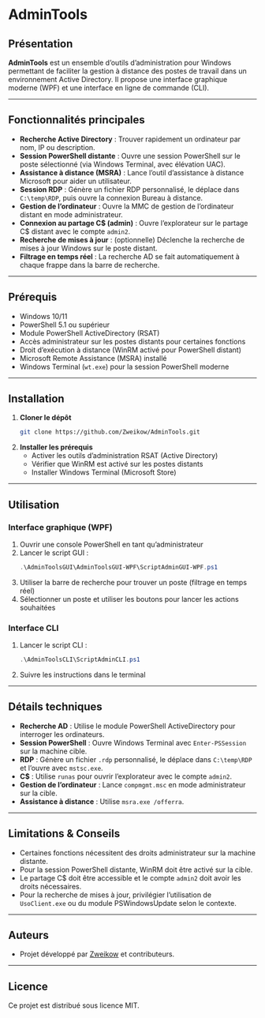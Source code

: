 # AdminTools

## Présentation

**AdminTools** est un ensemble d’outils d’administration pour Windows permettant de faciliter la gestion à distance des postes de travail dans un environnement Active Directory. Il propose une interface graphique moderne (WPF) et une interface en ligne de commande (CLI).

---

## Fonctionnalités principales

- **Recherche Active Directory** : Trouver rapidement un ordinateur par nom, IP ou description.
- **Session PowerShell distante** : Ouvre une session PowerShell sur le poste sélectionné (via Windows Terminal, avec élévation UAC).
- **Assistance à distance (MSRA)** : Lance l’outil d’assistance à distance Microsoft pour aider un utilisateur.
- **Session RDP** : Génère un fichier RDP personnalisé, le déplace dans `C:\temp\RDP`, puis ouvre la connexion Bureau à distance.
- **Gestion de l’ordinateur** : Ouvre la MMC de gestion de l’ordinateur distant en mode administrateur.
- **Connexion au partage C$ (admin)** : Ouvre l’explorateur sur le partage C$ distant avec le compte `admin2`.
- **Recherche de mises à jour** : (optionnelle) Déclenche la recherche de mises à jour Windows sur le poste distant.
- **Filtrage en temps réel** : La recherche AD se fait automatiquement à chaque frappe dans la barre de recherche.

---

## Prérequis

- Windows 10/11
- PowerShell 5.1 ou supérieur
- Module PowerShell ActiveDirectory (RSAT)
- Accès administrateur sur les postes distants pour certaines fonctions
- Droit d’exécution à distance (WinRM activé pour PowerShell distant)
- Microsoft Remote Assistance (MSRA) installé
- Windows Terminal (`wt.exe`) pour la session PowerShell moderne

---

## Installation

1. **Cloner le dépôt**
   ```sh
   git clone https://github.com/Zweikow/AdminTools.git
   ```
2. **Installer les prérequis**
   - Activer les outils d’administration RSAT (Active Directory)
   - Vérifier que WinRM est activé sur les postes distants
   - Installer Windows Terminal (Microsoft Store)

---

## Utilisation

### Interface graphique (WPF)

1. Ouvrir une console PowerShell en tant qu’administrateur
2. Lancer le script GUI :
   ```powershell
   .\AdminToolsGUI\AdminToolsGUI-WPF\ScriptAdminGUI-WPF.ps1
   ```
3. Utiliser la barre de recherche pour trouver un poste (filtrage en temps réel)
4. Sélectionner un poste et utiliser les boutons pour lancer les actions souhaitées

### Interface CLI

1. Lancer le script CLI :
   ```powershell
   .\AdminToolsCLI\ScriptAdminCLI.ps1
   ```
2. Suivre les instructions dans le terminal

---

## Détails techniques

- **Recherche AD** : Utilise le module PowerShell ActiveDirectory pour interroger les ordinateurs.
- **Session PowerShell** : Ouvre Windows Terminal avec `Enter-PSSession` sur la machine cible.
- **RDP** : Génère un fichier `.rdp` personnalisé, le déplace dans `C:\temp\RDP` et l’ouvre avec `mstsc.exe`.
- **C$** : Utilise `runas` pour ouvrir l’explorateur avec le compte `admin2`.
- **Gestion de l’ordinateur** : Lance `compmgmt.msc` en mode administrateur sur la cible.
- **Assistance à distance** : Utilise `msra.exe /offerra`.

---

## Limitations & Conseils

- Certaines fonctions nécessitent des droits administrateur sur la machine distante.
- Pour la session PowerShell distante, WinRM doit être activé sur la cible.
- Le partage C$ doit être accessible et le compte `admin2` doit avoir les droits nécessaires.
- Pour la recherche de mises à jour, privilégier l’utilisation de `UsoClient.exe` ou du module PSWindowsUpdate selon le contexte.

---

## Auteurs

- Projet développé par [Zweikow](https://github.com/Zweikow) et contributeurs.

---

## Licence

Ce projet est distribué sous licence MIT. 